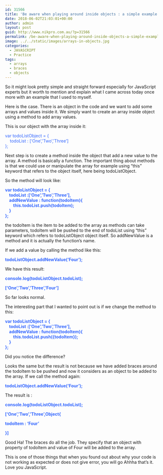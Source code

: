 ```yaml
---
id: 31566
title: 'Be aware when playing around inside objects : a simple example explained'
date: 2018-06-02T21:03:01+00:00
author: admin
layout: post
guid: http://www.nikpro.com.au/?p=31566
permalink: /be-aware-when-playing-around-inside-objects-a-simple-example-explained/
image: ../../static/images/arrays-in-objects.jpg
categories:
  - JAVASCRIPT
  - Practice
tags:
  - arrays
  - braces
  - objects
---
```

So it might look pretty simple and straight forward especially for JavaScript experts but it worth to mention and explain what I came across today once more with an example that I used to myself.

Here is the case. There is an object in the code and we want to add some arrays and values inside it. We simply want to create an array inside object using a method to add array values.

This is our object with the array inside it:

<span style="color: #3366ff;">var todoListObject = {</span>  
<span style="color: #3366ff;">    todoList : [&#8216;One&#8217;,&#8217;Two&#8217;,&#8217;Three&#8217;]</span>  
<span style="color: #3366ff;">};</span>

Next step is to create a method inside the object that add a new value to the array. A method is basically a function. The important thing about methods is that we could use or manipulate the array for example using &#8220;this&#8221; keyword that refers to the object itself, here being todoListObject.

So the method will look like:

**<span style="color: #3366ff;">var todoListObject = {</span>**  
**<span style="color: #3366ff;">    todoList :[&#8216;One&#8217;,&#8217;Two&#8217;,&#8217;Three&#8217;],</span>**  
**<span style="color: #3366ff;">    addNewValue : function(todoItem){</span>**  
**<span style="color: #3366ff;">        this.todoList.push(todoItem);</span>**  
**<span style="color: #3366ff;">    }</span>**  
**<span style="color: #3366ff;">};</span>**

the todoItem is the item to be added to the array as methods can take parameters, todoItem will be pushed to the end of todoList using &#8220;this&#8221; keyword which refers to todoListObject object itself. So addNewValue is a method and it is actually the function&#8217;s name.

If we add a value by calling the method like this:

**<span style="color: #3366ff;">todoListObject.addNewValue(&#8216;Four&#8217;);</span>**

We have this result:

**<span style="color: #3366ff;">console.log(todoListObject.todoList);</span>**

**<span style="color: #3366ff;">[&#8216;One&#8217;,&#8217;Two&#8217;,&#8217;Three&#8217;,&#8217;Four&#8217;]</span>**

So far looks normal.

The interesting part that I wanted to point out is if we change the method to this:

**<span style="color: #3366ff;">var todoListObject = {</span>**  
**<span style="color: #3366ff;">    todoList :[&#8216;One&#8217;,&#8217;Two&#8217;,&#8217;Three&#8217;],</span>**  
**<span style="color: #3366ff;">    addNewValue : function(todoItem){</span>**  
**<span style="color: #3366ff;">        this.todoList.push({todoItem});</span>**  
**<span style="color: #3366ff;">    }</span>**  
**<span style="color: #3366ff;">};</span>**

Did you notice the difference?

Looks the same but the result is not because we have added braces around the todoItem to be pushed and now it considers as an object to be added to the array. If we call the method again:

**<span style="color: #3366ff;">todoListObject.addNewValue(&#8216;Four&#8217;);</span>**

The result is :

**<span style="color: #3366ff;">console.log(todoListObject.todoList);</span>**

**<span style="color: #3366ff;">[&#8216;One&#8217;,&#8217;Two&#8217;,&#8217;Three&#8217;,Object{</span>**

**<span style="color: #3366ff;">todoItem : &#8216;Four&#8217;</span>**

**<span style="color: #3366ff;">}]</span>**

Good Ha! The braces do all the job. They specify that an object with property of todoItem and value of Four will be added to the array. 

This is one of those things that when you found out about why your code is not working as expected or does not give error, you will go Ahhha that&#8217;s it. Love you JavaScript. 